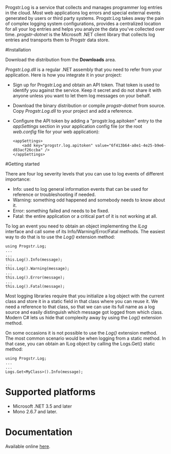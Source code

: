 Progstr.Log is a service that collects and manages programmer log entries in the cloud. Most web applications log errors and special external events generated by users or third party systems. Progstr.Log takes away the pain of complex logging system configurations, provides a centralized location for all your log entries and helps you analyze the data you've collected over time. *progstr-dotnet* is the Microsoft .NET client library that collects log entries and transports them to Progstr data store.

#Installation

Download the distribution from the **Downloads** area.

*Progstr.Log.dll* is a regular .NET assembly that you need to refer from your application. Here is how you integrate it in your project:

* Sign up for Progstr.Log and obtain an API token. That token is used to identify you against the service. Keep it secret and do not share it with anyone unless you want to let them log messages on your behalf.
* Download the binary distribution or compile *progstr-dotnet* from source. Copy *Progstr.Log.dll* to your project and add a reference.
* Configure the API token by adding a "progstr.log.apitoken" entry to the *appSettings* section in your application config file (or the root *web.config* file for your web application):
    
      <appSettings>
          <add key="progstr.log.apitoken" value="6f413b64-a8e1-4e25-b9e6-d83acf26ccba" />
      </appSettings>

#Getting started

There are four log severity levels that you can use to log events of different importance: 

* Info: used to log general information events that can be used for reference or troubleshooting if needed.
* Warning: something odd happened and somebody needs to know about it.
* Error: something failed and needs to be fixed.
* Fatal: the entire application or a critical part of it is not working at all.

To log an event you need to obtain an object implementing the *ILog* interface and call some of its Info/Warning/Error/Fatal methods. The easiest way to do that is to use the *Log()* extension method:

    using Progstr.Log;
    ...
    ...
    this.Log().Info(message);
    ...
    this.Log().Warning(message);
    ...
    this.Log().Error(message);
    ...
    this.Log().Fatal(message);

Most logging libraries require that you initialize a log object with the current class and store it in a static field in that class where you can reuse it. We need a reference to that class, so that we can use its full name as a log source and easily distinguish which message got logged from which class. Modern C# lets us hide that complexity away by using the *Log()* extension method.

On some occasions it is not possible to use the *Log()* extension method. The most common scenario would be when logging from a static method. In that case, you can obtain an ILog object by calling the Logs.Get<MyClass>() static method:

    using Progstr.Log;
    ...
    ...
    Logs.Get<MyClass>().Info(message);


# Supported platforms

* Microsoft .NET 3.5 and later
* Mono 2.6.7 and later.

# Documentation

Available online [here](http://docs.progstr.com).
